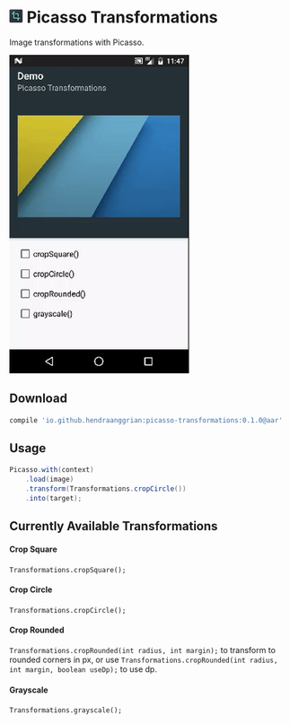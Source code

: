 ![logo](/art/logo.png) Picasso Transformations
==============================================

Image transformations with Picasso.

![demo](/art/demo.gif)

Download
--------

```gradle
compile 'io.github.hendraanggrian:picasso-transformations:0.1.0@aar'
```

Usage
-----
```java
Picasso.with(context)
    .load(image)
    .transform(Transformations.cropCircle())
    .into(target);
```


Currently Available Transformations
-----------------------------------

#### Crop Square
`Transformations.cropSquare();`

#### Crop Circle
`Transformations.cropCircle();`

#### Crop Rounded
`Transformations.cropRounded(int radius, int margin);` to transform to rounded corners in px,
or use `Transformations.cropRounded(int radius, int margin, boolean useDp);` to use dp.

#### Grayscale
`Transformations.grayscale();`